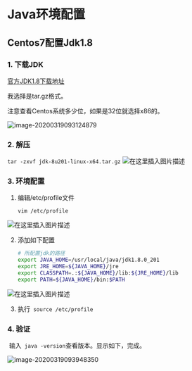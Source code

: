 # Java环境配置



## Centos7配置Jdk1.8

### 1. 下载JDK

[官方JDK1.8下载地址](https://www.oracle.com/technetwork/java/javase/downloads/jdk8-downloads-2133151.html)

我选择是tar.gz格式。

注意查看Centos系统多少位，如果是32位就选择x86的。

![image-20200319093124879](https://tva1.sinaimg.cn/large/007S8ZIlly1ggan529zeyj31h40u0n7b.jpg)

### 2. 解压
`tar -zxvf jdk-8u201-linux-x64.tar.gz`
![在这里插入图片描述](https://img-blog.csdnimg.cn/20190307130951248.png?x-oss-process=image/watermark,type_ZmFuZ3poZW5naGVpdGk,shadow_10,text_aHR0cHM6Ly9ibG9nLmNzZG4ubmV0L3FxXzM2MzI1MTIx,size_16,color_FFFFFF,t_70)

### 3. 环境配置

1. 编辑/etc/profile文件

   `vim /etc/profile`

![在这里插入图片描述](https://img-blog.csdnimg.cn/20190307131253869.png)

2. 添加如下配置

   ```sh
   # 所配置jdk的路径
   export JAVA_HOME=/usr/local/java/jdk1.8.0_201
   export JRE_HOME=${JAVA_HOME}/jre
   export CLASSPATH=.:${JAVA_HOME}/lib:${JRE_HOME}/lib
   export PATH=${JAVA_HOME}/bin:$PATH
   ```

![在这里插入图片描述](https://img-blog.csdnimg.cn/20190307131521803.png?x-oss-process=image/watermark,type_ZmFuZ3poZW5naGVpdGk,shadow_10,text_aHR0cHM6Ly9ibG9nLmNzZG4ubmV0L3FxXzM2MzI1MTIx,size_16,color_FFFFFF,t_70)

3. 执行` source /etc/profile`

### 4. 验证

​	输入` java -version`查看版本。显示如下，完成。

![image-20200319093948350](https://tva1.sinaimg.cn/large/00831rSTly1gcyzrhvpnwj30ti02w0t6.jpg)

